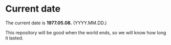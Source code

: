 # Current date

The current date is **1977.05.08.** (YYYY.MM.DD.)

This repository will be good when the world ends, so we will know how long it lasted.
